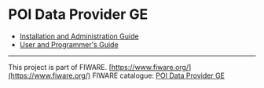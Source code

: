 # POI Data Provider GE
* [Installation and Administration Guide](POI_Data_Provider__Installation_and_Administration_Guide.md)
* [User and Programmer's Guide](POI_Data_Provider__User_and_Programmers_Guide.md)
---------------------------------------------------------------------------------------------------------
This project is part of FIWARE.
[https://www.fiware.org/](https://www.fiware.org/)
FIWARE catalogue: [POI Data Provider GE](http://catalogue.fiware.org/enablers/poi-data-provider)
